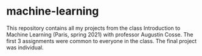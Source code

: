 # machine-learning
This repository contains all my projects from the class Introduction to Machine Learning (Paris, spring 2021) with professor Augustin Cosse.
The first 3 assignments were common to everyone in the class.
The final project was individual.
